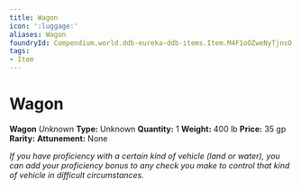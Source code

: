 ```yaml
---
title: Wagon
icon: ':luggage:'
aliases: Wagon
foundryId: Compendium.world.ddb-eureka-ddb-items.Item.M4F1oOZweNyTjnsO
tags:
- Item
---
```


# Wagon

**Wagon**
_Unknown_
**Type:** Unknown
**Quantity:** 1
**Weight:** 400 lb
**Price:** 35 gp
**Rarity:** 
**Attunement:** None

*If you have proficiency with a certain kind of vehicle (land or water), you can add your proficiency bonus to any check you make to control that kind of vehicle in difficult circumstances.*